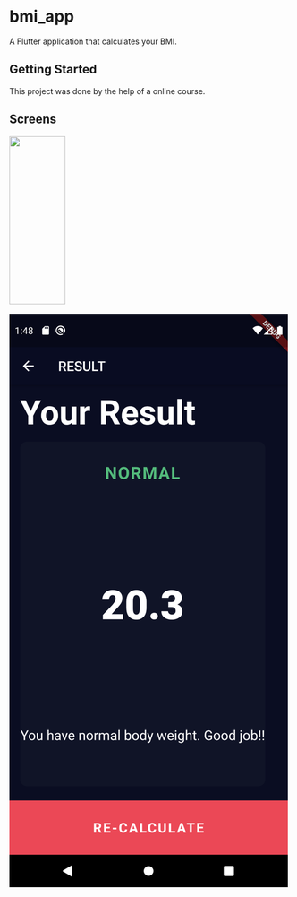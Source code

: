 # bmi_app

A Flutter application that calculates your BMI.

## Getting Started

This project was done by the help of a online course.

## Screens
<img src= "creenshots/bmiss1.png" width = "100" height ="300">


![](screenshots/bmiss2.png)
